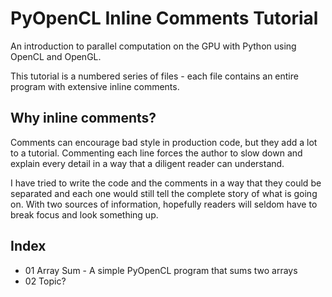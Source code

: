 # PyOpenCL Inline Comments Tutorial

An introduction to parallel computation on the GPU with Python using OpenCL and OpenGL.

This tutorial is a numbered series of files - each file contains an entire program with extensive inline comments.

## Why inline comments?

Comments can encourage bad style in production code, but they add a lot to a tutorial.  Commenting each line forces the author to slow down and explain every detail in a way that a diligent reader can understand.

I have tried to write the code and the comments in a way that they could be separated and each one would still tell the complete story of what is going on.  With two sources of information, hopefully readers will seldom have to break focus and look something up.

## Index

- 01 Array Sum - A simple PyOpenCL program that sums two arrays
- 02 Topic?